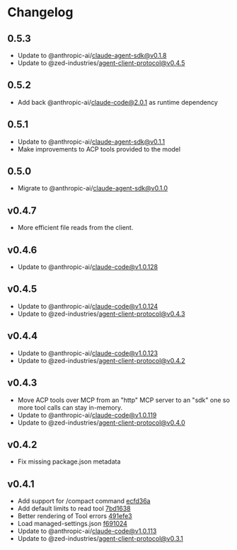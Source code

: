 # Changelog

## 0.5.3

- Update to @anthropic-ai/claude-agent-sdk@v0.1.8
- Update to @zed-industries/agent-client-protocol@v0.4.5

## 0.5.2

- Add back @anthropic-ai/claude-code@2.0.1 as runtime dependency

## 0.5.1

- Update to @anthropic-ai/claude-agent-sdk@v0.1.1
- Make improvements to ACP tools provided to the model

## 0.5.0

- Migrate to @anthropic-ai/claude-agent-sdk@v0.1.0

## v0.4.7

- More efficient file reads from the client.

## v0.4.6

- Update to @anthropic-ai/claude-code@v1.0.128

## v0.4.5

- Update to @anthropic-ai/claude-code@v1.0.124
- Update to @zed-industries/agent-client-protocol@v0.4.3

## v0.4.4

- Update to @anthropic-ai/claude-code@v1.0.123
- Update to @zed-industries/agent-client-protocol@v0.4.2

## v0.4.3

- Move ACP tools over MCP from an "http" MCP server to an "sdk" one so more tool calls can stay in-memory.
- Update to @anthropic-ai/claude-code@v1.0.119
- Update to @zed-industries/agent-client-protocol@v0.4.0

## v0.4.2

- Fix missing package.json metadata

## v0.4.1

- Add support for /compact command [ecfd36a](https://github.com/zed-industries/claude-code-acp/commit/ecfd36afa6c4e31f12e1daf9b8a2bdc12dda1794)
- Add default limits to read tool [7bd1638](https://github.com/zed-industries/claude-code-acp/commit/7bd163818bb959b11fd2c933eff73ad83c57abb8)
- Better rendering of Tool errors [491efe3](https://github.com/zed-industries/claude-code-acp/commit/491efe32e8547075842e448d873fc01b2ffabf3a)
- Load managed-settings.json [f691024](https://github.com/zed-industries/claude-code-acp/commit/f691024350362858e00b97248ac68e356d2331c2)
- Update to @anthropic-ai/claude-code@v1.0.113
- Update to @zed-industries/agent-client-protocol@v0.3.1
